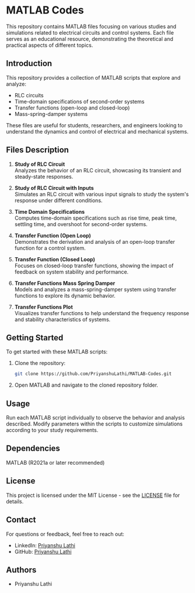 # MATLAB Codes

This repository contains MATLAB files focusing on various studies and simulations related to electrical circuits and control systems. Each file serves as an educational resource, demonstrating the theoretical and practical aspects of different topics.

## Introduction

This repository provides a collection of MATLAB scripts that explore and analyze:

- RLC circuits
- Time-domain specifications of second-order systems
- Transfer functions (open-loop and closed-loop)
- Mass-spring-damper systems

These files are useful for students, researchers, and engineers looking to understand the dynamics and control of electrical and mechanical systems.

## Files Description

1. **Study of RLC Circuit**  
   Analyzes the behavior of an RLC circuit, showcasing its transient and steady-state responses.

2. **Study of RLC Circuit with Inputs**  
   Simulates an RLC circuit with various input signals to study the system's response under different conditions.

3. **Time Domain Specifications**  
   Computes time-domain specifications such as rise time, peak time, settling time, and overshoot for second-order systems.

4. **Transfer Function (Open Loop)**  
   Demonstrates the derivation and analysis of an open-loop transfer function for a control system.

5. **Transfer Function (Closed Loop)**  
   Focuses on closed-loop transfer functions, showing the impact of feedback on system stability and performance.

6. **Transfer Functions Mass Spring Damper**  
   Models and analyzes a mass-spring-damper system using transfer functions to explore its dynamic behavior.

7. **Transfer Functions Plot**  
   Visualizes transfer functions to help understand the frequency response and stability characteristics of systems.

## Getting Started

To get started with these MATLAB scripts:

1. Clone the repository:
   ```bash
   git clone https://github.com/PriyanshuLathi/MATLAB-Codes.git
    ```

2. Open MATLAB and navigate to the cloned repository folder.

## Usage
Run each MATLAB script individually to observe the behavior and analysis described. Modify parameters within the scripts to customize simulations according to your study requirements.

## Dependencies
MATLAB (R2021a or later recommended)

## License
This project is licensed under the MIT License - see the [LICENSE](https://github.com/PriyanshuLathi/MATLAB-Codes/blob/main/LICENSE) file for details.

## Contact

For questions or feedback, feel free to reach out:

- LinkedIn: [Priyanshu Lathi](https://www.linkedin.com/in/priyanshu-lathi)
- GitHub: [Priyanshu Lathi](https://github.com/PriyanshuLathi)

## Authors
- Priyanshu Lathi
